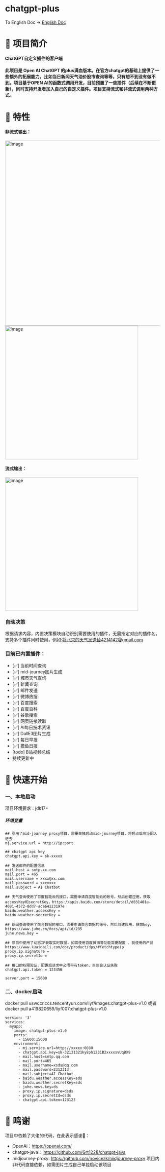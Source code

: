 # chatgpt-plus

To English Doc -> [English Doc](README_EN.md)

# 📖 项目简介

**ChatGPT自定义插件的客户端**

#### 此项目是 Open AI ChatGPT 的plus满血版本。在官方chatgpt的基础上提供了一些额外的拓展能力，比如当日新闻天气油价股市查询等等，只有想不到没有做不到。项目基于OPEN AI的函数式调用开发，目前预置了一些插件（后续在不断更新），同时支持开发者加入自己的自定义插件。项目支持流式和非流式调用两种方式。

# 🚩 特性
#### 非流式输出：
<img width="600" alt="image" src="https://github.com/liyf1/chatgpt-plus/assets/49024327/3bc7589c-3324-4dcd-addf-3de53aa9313f">
<img width="433" alt="image" src="https://github.com/liyf1/chatgpt-plus/assets/49024327/1e91215e-8263-4135-a21e-ca6e9dc40c81">


#### 流式输出：
<img width="433" alt="image" src="https://github.com/liyf1/chatgpt-plus/assets/49024327/9e6edb67-92ac-4fbe-8371-66bffb15bcc6">

### 自动决策
根据请求内容，内置决策模块自动识别需要使用的插件，无需指定对应的插件名，支持多个插件同时使用，例如:将北京的天气发送给4214142@gmail.com

### 目前已内置插件：
- [✅] 当前时间查询
- [✅] mid-journey图片生成
- [✅] 城市天气查询
- [✅] 新闻查询
- [✅] 邮件发送
- [✅] 微博热搜
- [✅] 百度搜索
- [✅] 百度百科
- [✅] 谷歌搜索
- [✅] 网页链接读取
- [✅] AI每日技术资讯
- [✅] DallE3图片生成
- [✅] 每日早报
- [✅] 摸鱼日报
- [todo] B站视频总结
-   持续更新中

# 🚀 快速开始
### 一、本地启动

项目环境要求：jdk17+
##### 环境变量

```
## 引用了mid-journey proxy项目，需要单独启动mid-journey项目，将启动后地址配入进去
mj.service.url = http://ip:port

## chatgpt api key
chatgpt.api.key = sk-xxxxx

## 发送邮件的配置信息
mail.host = smtp.xx.com
mail.port = 465
mail.username = xxxx@xx.com
mail.password = xxxxxxx
mail.subject = AI Chatbot

## 天气查询使用了百度智能云的接口，需要申请百度智能云的账号，然后创建应用，获取accessKey和secretKey，https://apis.baidu.com/store/detail/d031401a-4081-4572-8dd7-aca64223197e
baidu.weather.accessKey = 
baidu.weather.secretKey = 

## 新闻查询使用了聚合数据的接口，需要申请聚合数据的账号，然后创建应用，获取key，https://www.juhe.cn/docs/api/id/235
juhe.news.key =

## 项目中使用了动态IP获取实时数据，如需使用百度微博等功能需要配置 ，我使用的产品https://www.kuaidaili.com/doc/product/dps/#fetchtypeip
proxy.ip.signature = 
proxy.ip.secretId = 

## 接口的权限验证，配置后请求中必须带有token，否则会认证失败
chatgpt.api.token = 123456

server.port = 15600
```
### 二、docker启动

docker pull uswccr.ccs.tencentyun.com/liyf/images:chatgpt-plus-v1.0
或者
docker pull a419820659/liyf007:chatgpt-plus-v1.0

```
version: '3'
services:
  myapp:
    image: chatgpt-plus-v1.0
    ports:
      - 15600:15600
    environment:
      - mj.service.url=http://xxxxx:8080
      - chatgpt.api.key=sk-32131321ky8ph1231B2xxxxxvUqBX9
      - mail.host=smtp.qq.com
      - mail.port=465
      - mail.username=xsds@qq.com
      - mail.password=2312313
      - mail.subject=AI Chatbot
      - baidu.weather.accessKey=sds
      - baidu.weather.secretKey=sds
      - juhe.news.key=ds
      - proxy.ip.signature=dsds
      - proxy.ip.secretId=dsds
      - chatgpt.api.token=123123
```

# 🙏 鸣谢
项目中依赖了大佬的代码，在此表示感谢🌹：
- OpenAi：https://openai.com/
- chatgpt-java： https://github.com/Grt1228/chatgpt-java
- midjourney-proxy: https://github.com/novicezk/midjourney-proxy 项目内非代码直接依赖，如需图片生成自己单独启动该项目
